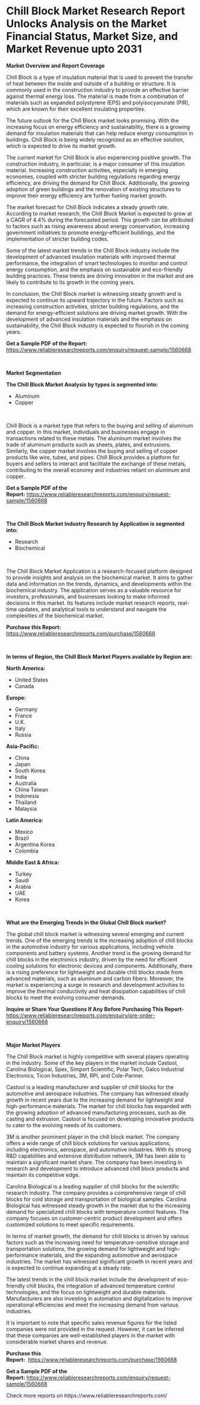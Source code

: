 <p><h1>Chill Block Market Research Report Unlocks Analysis on the Market Financial Status, Market Size, and Market Revenue upto 2031</h1></p><p><strong>Market Overview and Report Coverage</strong></p>
<p><p>Chill Block is a type of insulation material that is used to prevent the transfer of heat between the inside and outside of a building or structure. It is commonly used in the construction industry to provide an effective barrier against thermal energy loss. The material is made from a combination of materials such as expanded polystyrene (EPS) and polyisocyanurate (PIR), which are known for their excellent insulating properties.</p><p>The future outlook for the Chill Block market looks promising. With the increasing focus on energy efficiency and sustainability, there is a growing demand for insulation materials that can help reduce energy consumption in buildings. Chill Block is being widely recognized as an effective solution, which is expected to drive its market growth.</p><p>The current market for Chill Block is also experiencing positive growth. The construction industry, in particular, is a major consumer of this insulation material. Increasing construction activities, especially in emerging economies, coupled with stricter building regulations regarding energy efficiency, are driving the demand for Chill Block. Additionally, the growing adoption of green buildings and the renovation of existing structures to improve their energy efficiency are further fueling market growth.</p><p>The market forecast for Chill Block indicates a steady growth rate. According to market research, the Chill Block Market is expected to grow at a CAGR of 4.4% during the forecasted period. This growth can be attributed to factors such as rising awareness about energy conservation, increasing government initiatives to promote energy-efficient buildings, and the implementation of stricter building codes.</p><p>Some of the latest market trends in the Chill Block industry include the development of advanced insulation materials with improved thermal performance, the integration of smart technologies to monitor and control energy consumption, and the emphasis on sustainable and eco-friendly building practices. These trends are driving innovation in the market and are likely to contribute to its growth in the coming years.</p><p>In conclusion, the Chill Block market is witnessing steady growth and is expected to continue its upward trajectory in the future. Factors such as increasing construction activities, stricter building regulations, and the demand for energy-efficient solutions are driving market growth. With the development of advanced insulation materials and the emphasis on sustainability, the Chill Block industry is expected to flourish in the coming years.</p></p>
<p><strong>Get a Sample PDF of the Report:</strong> <a href="https://www.reliableresearchreports.com/enquiry/request-sample/1560668">https://www.reliableresearchreports.com/enquiry/request-sample/1560668</a></p>
<p>&nbsp;</p>
<p><strong>Market Segmentation</strong></p>
<p><strong>The Chill Block Market Analysis by types is segmented into:</strong></p>
<p><ul><li>Aluminum</li><li>Copper</li></ul></p>
<p>&nbsp;</p>
<p><p>Chill Block is a market type that refers to the buying and selling of aluminum and copper. In this market, individuals and businesses engage in transactions related to these metals. The aluminum market involves the trade of aluminum products such as sheets, plates, and extrusions. Similarly, the copper market involves the buying and selling of copper products like wire, tubes, and pipes. Chill Block provides a platform for buyers and sellers to interact and facilitate the exchange of these metals, contributing to the overall economy and industries reliant on aluminum and copper.</p></p>
<p><strong>Get a Sample PDF of the Report:</strong>&nbsp;<a href="https://www.reliableresearchreports.com/enquiry/request-sample/1560668">https://www.reliableresearchreports.com/enquiry/request-sample/1560668</a></p>
<p>&nbsp;</p>
<p><strong>The Chill Block Market Industry Research by Application is segmented into:</strong></p>
<p><ul><li>Research</li><li>Biochemical</li></ul></p>
<p>&nbsp;</p>
<p><p>The Chill Block Market Application is a research-focused platform designed to provide insights and analysis on the biochemical market. It aims to gather data and information on the trends, dynamics, and developments within the biochemical industry. The application serves as a valuable resource for investors, professionals, and businesses looking to make informed decisions in this market. Its features include market research reports, real-time updates, and analytical tools to understand and navigate the complexities of the biochemical market.</p></p>
<p><strong>Purchase this Report:</strong>&nbsp; <a href="https://www.reliableresearchreports.com/purchase/1560668">https://www.reliableresearchreports.com/purchase/1560668</a></p>
<p>&nbsp;</p>
<p><strong>In terms of Region, the Chill Block Market Players available by Region are:</strong></p>
<p>
    <p> <strong> North America: </strong>
        <ul>
            <li>United States</li>
            <li>Canada</li>
        </ul>
        </p> 
    <p> <strong> Europe: </strong>
        <ul>
            <li>Germany</li>
            <li>France</li>
            <li>U.K.</li>
            <li>Italy</li>
            <li>Russia</li>
        </ul>
        </p> 
    <p> <strong> Asia-Pacific: </strong>
        <ul>
            <li>China</li>
            <li>Japan</li>
            <li>South Korea</li>
            <li>India</li>
            <li>Australia</li>
            <li>China Taiwan</li>
            <li>Indonesia</li>
            <li>Thailand</li>
            <li>Malaysia</li>
        </ul>
        </p> 
    <p> <strong> Latin America: </strong>
        <ul>
            <li>Mexico</li>
            <li>Brazil</li>
            <li>Argentina Korea</li>
            <li>Colombia</li>
        </ul>
        </p> 
    <p> <strong> Middle East & Africa: </strong>
        <ul>
            <li>Turkey</li>
            <li>Saudi</li>
            <li>Arabia</li>
            <li>UAE</li>
            <li>Korea</li>
        </ul>
    </p>
    </p>
<p>&nbsp;</p>
<p><strong>What are the Emerging Trends in the Global Chill Block market?</strong></p>
<p><p>The global chill block market is witnessing several emerging and current trends. One of the emerging trends is the increasing adoption of chill blocks in the automotive industry for various applications, including vehicle components and battery systems. Another trend is the growing demand for chill blocks in the electronics industry, driven by the need for efficient cooling solutions for electronic devices and components. Additionally, there is a rising preference for lightweight and durable chill blocks made from advanced materials, such as aluminum and carbon fibers. Moreover, the market is experiencing a surge in research and development activities to improve the thermal conductivity and heat dissipation capabilities of chill blocks to meet the evolving consumer demands.</p></p>
<p><strong>Inquire or Share Your Questions If Any Before Purchasing This Report</strong>- <a href="https://www.reliableresearchreports.com/enquiry/pre-order-enquiry/1560668">https://www.reliableresearchreports.com/enquiry/pre-order-enquiry/1560668</a></p>
<p>&nbsp;</p>
<p><strong>Major Market Players</strong></p>
<p><p>The Chill Block market is highly competitive with several players operating in the industry. Some of the key players in the market include Castool, Carolina Biological, Spex, Simport Scientific, Polar Tech, Galco Industrial Electronics, Ticon Industries, 3M, RPI, and Cole-Parmer. </p><p>Castool is a leading manufacturer and supplier of chill blocks for the automotive and aerospace industries. The company has witnessed steady growth in recent years due to the increasing demand for lightweight and high-performance materials. The market for chill blocks has expanded with the growing adoption of advanced manufacturing processes, such as die casting and extrusion. Castool is focused on developing innovative products to cater to the evolving needs of its customers. </p><p>3M is another prominent player in the chill block market. The company offers a wide range of chill block solutions for various applications, including electronics, aerospace, and automotive industries. With its strong R&D capabilities and extensive distribution network, 3M has been able to maintain a significant market share. The company has been investing in research and development to introduce advanced chill block products and maintain its competitive edge.</p><p>Carolina Biological is a leading supplier of chill blocks for the scientific research industry. The company provides a comprehensive range of chill blocks for cold storage and transportation of biological samples. Carolina Biological has witnessed steady growth in the market due to the increasing demand for specialized chill blocks with temperature control features. The company focuses on customer-centric product development and offers customized solutions to meet specific requirements.</p><p>In terms of market growth, the demand for chill blocks is driven by various factors such as the increasing need for temperature-sensitive storage and transportation solutions, the growing demand for lightweight and high-performance materials, and the expanding automotive and aerospace industries. The market has witnessed significant growth in recent years and is expected to continue expanding at a steady rate.</p><p>The latest trends in the chill block market include the development of eco-friendly chill blocks, the integration of advanced temperature control technologies, and the focus on lightweight and durable materials. Manufacturers are also investing in automation and digitalization to improve operational efficiencies and meet the increasing demand from various industries.</p><p>It is important to note that specific sales revenue figures for the listed companies were not provided in the request. However, it can be inferred that these companies are well-established players in the market with considerable market shares and revenue.</p></p>
<p><strong>Purchase this Report:</strong>&nbsp;&nbsp;<a href="https://www.reliableresearchreports.com/purchase/1560668">https://www.reliableresearchreports.com/purchase/1560668</a></p>
<p></p>
<p><strong>Get a Sample PDF of the Report:</strong>&nbsp;<a href="https://www.reliableresearchreports.com/enquiry/request-sample/1560668">https://www.reliableresearchreports.com/enquiry/request-sample/1560668</a></p>
<p>Check more reports on https://www.reliableresearchreports.com/</p>